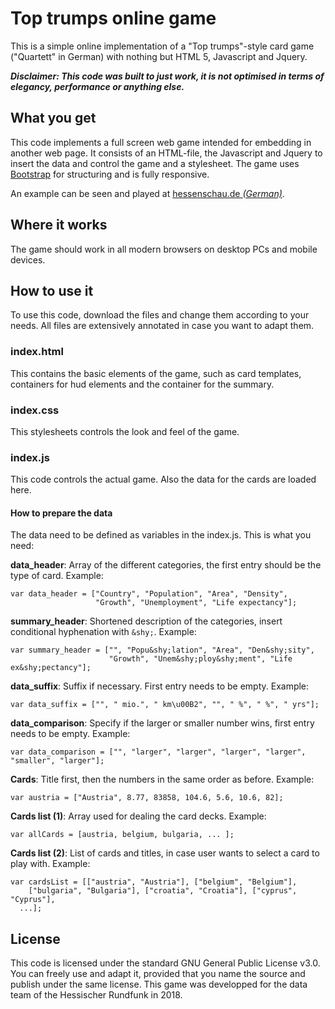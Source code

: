 # Top trumps online game
This is a simple online implementation of a "Top trumps"-style card game ("Quartett" in German) with nothing but HTML 5, Javascript and Jquery. 

_**Disclaimer: This code was built to just work, it is not optimised in terms of elegancy, performance or anything else.**_

## What you get
This code implements a full screen web game intended for embedding in another web page. It consists of an HTML-file, the Javascript and Jquery to insert the data and control the game and a stylesheet. The game uses [Bootstrap](https://getbootstrap.com/ "Twitter Bootstrap 4") for structuring and is fully responsive. 

An example can be seen and played at [hessenschau.de *(German)*](https://www.hessenschau.de/politik/wahlen/landtagswahl-2018/das-grosse-hrwahl-quartett,ltw18-wahlkreisquartett-104.html "Wahlkreis-Quartett").

## Where it works
The game should work in all modern browsers on desktop PCs and mobile devices. 

## How to use it
To use this code, download the files and change them according to your needs. All files are extensively annotated in case you want to adapt them.

### index.html
This contains the basic elements of the game, such as card templates, containers for hud elements and the container for the summary.

### index.css
This stylesheets controls the look and feel of the game. 

### index.js
This code controls the actual game. Also the data for the cards are loaded here.

#### How to prepare the data
The data need to be defined as variables in the index.js. This is what you need:

**data_header**: Array of the different categories, the first entry should be the type of card. Example: 
```
var data_header = ["Country", "Population", "Area", "Density", 
				   "Growth", "Unemployment", "Life expectancy"];
```

**summary_header**: Shortened description of the categories, insert conditional hyphenation with `&shy;`. Example: 
```
var summary_header = ["", "Popu&shy;lation", "Area", "Den&shy;sity", 
					  "Growth", "Unem&shy;ploy&shy;ment", "Life ex&shy;pectancy"];
```

**data_suffix**: Suffix if necessary. First entry needs to be empty. Example: 
```
var data_suffix = ["", " mio.", " km\u00B2", "", " %", " %", " yrs"];
```

**data_comparison**: Specify if the larger or smaller number wins, first entry needs to be empty. Example: 
```
var data_comparison = ["", "larger", "larger", "larger", "larger", "smaller", "larger"];
```

**Cards**: Title first, then the numbers in the same order as before. Example: 
```
var austria = ["Austria", 8.77, 83858, 104.6, 5.6, 10.6, 82];
```

**Cards list (1)**: Array used for dealing the card decks. Example: 
```
var allCards = [austria, belgium, bulgaria, ... ];
```

**Cards list (2)**: List of cards and titles, in case user wants to select a card to play with. Example: 
```
var cardsList = [["austria", "Austria"], ["belgium", "Belgium"], 
	["bulgaria", "Bulgaria"], ["croatia", "Croatia"], ["cyprus", "Cyprus"],
  ...];
```

## License
This code is licensed under the standard GNU General Public License v3.0. You can freely use and adapt it, provided that you name the source and publish under the same license. This game was developped for the data team of the Hessischer Rundfunk in 2018. 
